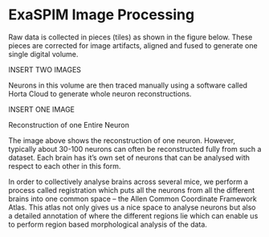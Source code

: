 # ExaSPIM Image Processing

Raw data is collected in pieces (tiles) as shown in the figure below. These pieces are corrected for image artifacts, aligned and fused to generate one single digital volume. 

INSERT TWO IMAGES


Neurons in this volume are then traced manually using a software called Horta Cloud to generate whole neuron reconstructions.  

INSERT ONE IMAGE

Reconstruction of one Entire Neuron 

The image above shows the reconstruction of one neuron. However, typically about 30-100 neurons can often be reconstructed fully from such a dataset. Each brain has it’s own set of neurons that can be analysed with respect to each other in this form. 

In order to collectively analyse brains across several mice, we perform a process called registration which puts all the neurons from all the different brains into one common space – the Allen Common Coordinate Framework Atlas. This atlas not only gives us a nice space to analyse neurons but also a detailed annotation of where the different regions lie which can enable us to perform region based morphological analysis of the data.

 